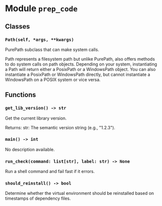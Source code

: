 # Module `prep_code`

## Classes

### `Path(self, *args, **kwargs)`

PurePath subclass that can make system calls.

Path represents a filesystem path but unlike PurePath, also offers
methods to do system calls on path objects. Depending on your system,
instantiating a Path will return either a PosixPath or a WindowsPath
object. You can also instantiate a PosixPath or WindowsPath directly,
but cannot instantiate a WindowsPath on a POSIX system or vice versa.

## Functions

### `get_lib_version() -> str`

Get the current library version.

Returns:
    str: The semantic version string (e.g., "1.2.3").

### `main() -> int`

No description available.

### `run_check(command: list[str], label: str) -> None`

Run a shell command and fail fast if it errors.

### `should_reinstall() -> bool`

Determine whether the virtual environment should be reinstalled
based on timestamps of dependency files.

